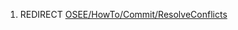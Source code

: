 1.  REDIRECT
    [OSEE/HowTo/Commit/ResolveConflicts](/docs/OSEE/HowTo/Commit/ResolveConflicts.md "wikilink")